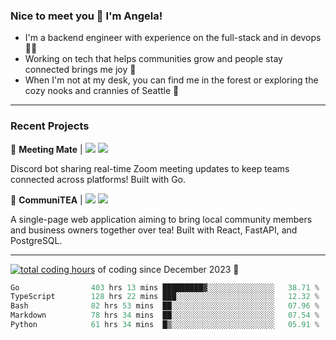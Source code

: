 ### Nice to meet you 👋 I'm Angela!

- I'm a backend engineer with experience on the full-stack and in devops 👩‍💻
- Working on tech that helps communities grow and people stay connected brings me joy 🤝
- When I'm not at my desk, you can find me in the forest or exploring the cozy nooks and crannies of Seattle 🧋

---

### Recent Projects

👾 **Meeting Mate** | [![](https://img.shields.io/badge/Code-violet.svg?style=flat-square)](https://github.com/angelajfisher/meeting-mate) [![](https://img.shields.io/badge/Site-violet.svg?style=flat-square)](https://angelajfisher.com/projects/meeting-mate)

Discord bot sharing real-time Zoom meeting updates to keep teams connected across platforms! Built with Go.

🍵 **CommuniTEA** | [![](https://img.shields.io/badge/Code-green.svg?style=flat-square)](https://gitlab.com/angelajfisher/communiTEA) [![](https://img.shields.io/badge/Demo-green.svg?style=flat-square)](https://angelajfisher.gitlab.io/communiTEA/)

A single-page web application aiming to bring local community members and business owners together over tea!  Built with React, FastAPI, and PostgreSQL.

---

<a href="https://wakatime.com/@018c1e94-8745-411f-aea1-f33be044d952"><img src="https://wakatime.com/badge/user/018c1e94-8745-411f-aea1-f33be044d952.svg?style=flat-square" alt="total coding hours" /></a> of coding since December 2023 🌊<br>
<!--START_SECTION:waka-->

```go
Go                403 hrs 13 mins █████████▓░░░░░░░░░░░░░░░   38.71 %
TypeScript        128 hrs 22 mins ███░░░░░░░░░░░░░░░░░░░░░░   12.32 %
Bash              82 hrs 53 mins  ██░░░░░░░░░░░░░░░░░░░░░░░   07.96 %
Markdown          78 hrs 34 mins  ██░░░░░░░░░░░░░░░░░░░░░░░   07.54 %
Python            61 hrs 34 mins  █▒░░░░░░░░░░░░░░░░░░░░░░░   05.91 %
```

<!--END_SECTION:waka--> 
